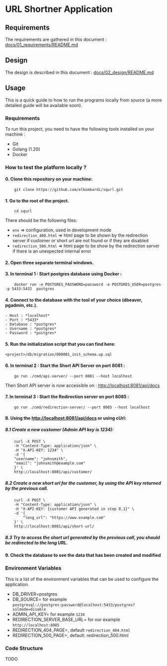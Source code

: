 # URL Shortner Application

## Requirements
The requirements are gathered in this document : [docs/01_requirements/README.md](docs/01_requirements/README.md)

## Design
The design is described in this document : [docs/02_design/README.md](docs/02_design/README.md)

## Usage
This is a quick guide to how to run the programs locally from source (a more detailed guide will be available soon).

### Requirements
To run this project, you need to have the following tools installed on your machine :
- Git
- Golang (1.20)
- Docker

### How to test the platform locally ? 
#### 0. Clone this repository on your machine:
```
    git clone https://github.com/elbombardi/squrl.git
```
#### 1. Go to the root of the project.
```
    cd squrl
```
There should be the following files: 
- `env` => configuration, used in development mode
- `redirection_400.html` => html page to be shown by the redirection server if customer or short url are not found or if they are disabled
- `redirection_500.html` => html page to be show by the redirection server if there is an unexpected internal error

#### 2. Open three separate terminal windows.

#### 3. In terminal 1 : Start postgres database using Docker : 
```
	docker run -e POSTGRES_PASSWORD=password -e POSTGRES_USER=postgres -p 5433:5432  postgres
```
#### 4. Connect to the database with the tool of your choice (dbeaver, pgadmin, etc.).
    - Host : *localhost*  
    - Port : *5433*
    - Database : *postgres*
    - Username : *postgres*
    - Password : *postgres*

#### 5. Run the initialization script that you can find here: 
```
<project>/db/migration/000001_init_schema.up.sql
```
#### 6. In terminal 2 : Start the Short API Server on port 8081 : 
```
	go run ./cmd/api-server/ --port 8081 --host localhost 
```
Then Short API server is now accessible on : [http://localhost:8081/api/docs](http://localhost:8081/api/docs)

#### 7. In terminal 3 : Start the Redirection server on port 8085 : 
```
    go run ./cmd/redirection-server/ --port 8085 --host localhost 
```

#### 8. Using the [http://localhost:8081/api/docs](http://localhost:8081/api/docs) or using cUrl:  
##### 8.1 Create a new customer (Admin API key is 1234): 
```
    curl -X POST \
    -H "Content-Type: application/json" \
    -H "X-API-KEY: 1234" \
    -d '{
    "username": "johnsmith",
    "email": "johnsmith@example.com"
    }' \
    http://localhost:8081/api/customer/
```
##### 8.2 Create a new short url for the customer, by using the API key returned by the previous call.
```
    curl -X POST \
    -H "Content-Type: application/json" \
    -H "X-API-KEY: {customer API generated in step 8.1}" \
    -d '{
        "long_url": "https://www.example.com"
    }' \
    http://localhost:8081/api/short-url/
```
##### 8.3 Try to access the short url generated by the previous call, you should be redirected to the long URL.

#### 9. Check the database to see the data that has been created and modified

### Environment Variables
This is a list of the environment variables that can be used to configure the application.
- DB_DRIVER=postgres
- DB_SOURCE=<Url of Postgres database> for example `postgresql://postgres:password@localhost:5433/postgres?sslmode=disable`
- ADMIN_API_KEY=<API Key to be used by the admin> for example `1234`
- REDIRECTION_SERVER_BASE_URL=<Base URL of the redirection server> for our example `http://localhost:8085`
- REDIRECTION_404_PAGE=<Page to be shown by the redirection server if customer or short url are not found or if they are disabled>, default `redirection_404.html`
- REDIRECTION_500_PAGE=<Page to be show by the redirection server if there is an unexpected internal error>, default: redirection_500.html

### Code Structure
TODO
